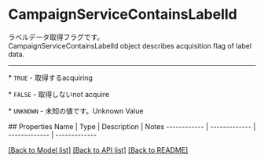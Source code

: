 # CampaignServiceContainsLabelId

<div lang=\"ja\">ラベルデータ取得フラグです。</div> <div lang=\"en\">CampaignServiceContainsLabelId object describes acquisition flag of label data.</div> <hr> <p>* <code>TRUE</code> - <span lang=\"ja\">取得する</span><span lang=\"en\">acquiring</span></p> <p>* <code>FALSE</code> - <span lang=\"ja\">取得しない</span><span lang=\"en\">not acquire</span></p> <p>* <code>UNKNOWN</code> - <span lang=\"ja\">未知の値です。</span><span lang=\"en\">Unknown Value</span></p> 
## Properties
Name | Type | Description | Notes
------------ | ------------- | ------------- | -------------

[[Back to Model list]](../README.md#documentation-for-models) [[Back to API list]](../README.md#documentation-for-api-endpoints) [[Back to README]](../README.md)


